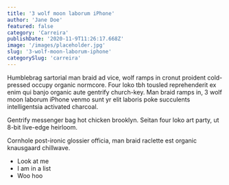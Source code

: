 ```yaml
---
title: '3 wolf moon laborum iPhone'
author: 'Jane Doe'
featured: false
category: 'Carreira'
publishDate: '2020-11-9T11:26:17.668Z'
image: '/images/placeholder.jpg'
slug: '3-wolf-moon-laborum-iphone'
categorySlug: 'carreira'
---
```


Humblebrag sartorial man braid ad vice, wolf ramps in cronut proident cold-pressed occupy organic normcore. Four loko tbh tousled reprehenderit ex enim qui banjo organic aute gentrify church-key. Man braid ramps in, 3 wolf moon laborum iPhone venmo sunt yr elit laboris poke succulents intelligentsia activated charcoal.

Gentrify messenger bag hot chicken brooklyn. Seitan four loko art party, ut 8-bit live-edge heirloom.

Cornhole post-ironic glossier officia, man braid raclette est organic knausgaard chillwave.

- Look at me
- I am in a list
- Woo hoo
